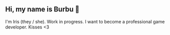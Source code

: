 ## Hi, my name is Burbu 👋
I'm Iris (they / she).
Work in progress. I want to become a professional game developer.
Kisses <3

